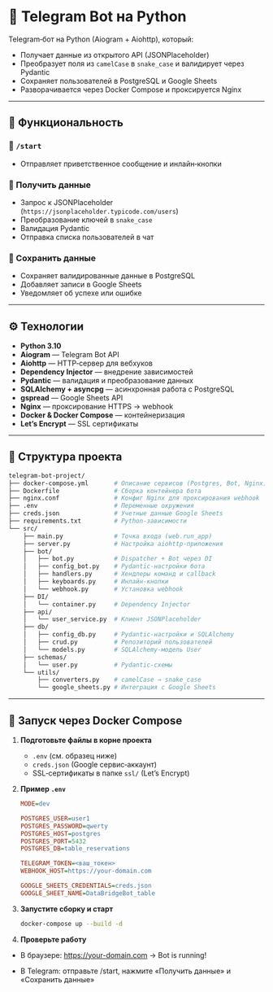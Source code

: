 # 🤖 Telegram Bot на Python

Telegram‑бот на Python (Aiogram + Aiohttp), который:
- Получает данные из открытого API (JSONPlaceholder)
- Преобразует поля из `camelCase` в `snake_case` и валидирует через Pydantic
- Сохраняет пользователей в PostgreSQL и Google Sheets
- Разворачивается через Docker Compose и проксируется Nginx

---

## 🚀 Функциональность

### 📌 `/start`
- Отправляет приветственное сообщение и инлайн‑кнопки

### 📌 Получить данные
- Запрос к JSONPlaceholder (`https://jsonplaceholder.typicode.com/users`)
- Преобразование ключей в `snake_case`
- Валидация Pydantic
- Отправка списка пользователей в чат

### 📌 Сохранить данные
- Сохраняет валидированные данные в PostgreSQL
- Добавляет записи в Google Sheets
- Уведомляет об успехе или ошибке

---

## ⚙️ Технологии

- **Python 3.10**  
- **Aiogram** — Telegram Bot API  
- **Aiohttp** — HTTP‑сервер для вебхуков  
- **Dependency Injector** — внедрение зависимостей  
- **Pydantic** — валидация и преобразование данных  
- **SQLAlchemy + asyncpg** — асинхронная работа с PostgreSQL  
- **gspread** — Google Sheets API  
- **Nginx** — проксирование HTTPS → webhook  
- **Docker & Docker Compose** — контейнеризация  
- **Let’s Encrypt** — SSL сертификаты  

---

## 📂 Структура проекта

```bash
telegram-bot-project/
├── docker-compose.yml       # Описание сервисов (Postgres, Bot, Nginx)
├── Dockerfile               # Сборка контейнера бота
├── nginx.conf               # Конфиг Nginx для проксирования webhook
├── .env                     # Переменные окружения
├── creds.json               # Учетные данные Google Sheets
├── requirements.txt         # Python-зависимости
└── src/
    ├── main.py              # Точка входа (web.run_app)
    ├── server.py            # Настройка aiohttp-приложения
    ├── bot/
    │   ├── bot.py           # Dispatcher + Bot через DI
    │   ├── config_bot.py    # Pydantic‑настройки бота
    │   ├── handlers.py      # Хендлеры команд и callback
    │   ├── keyboards.py     # Инлайн‑кнопки
    │   └── webhook.py       # Установка webhook
    ├── DI/
    │   └── container.py     # Dependency Injector
    ├── api/
    │   └── user_service.py  # Клиент JSONPlaceholder
    ├── db/
    │   ├── config_db.py     # Pydantic‑настройки и SQLAlchemy
    │   ├── crud.py          # Репозиторий пользователей
    │   └── models.py        # SQLAlchemy‑модель User
    ├── schemas/
    │   └── user.py          # Pydantic‑схемы
    └── utils/
        ├── converters.py    # camelCase → snake_case
        └── google_sheets.py # Интеграция с Google Sheets
```

---

## 🐳 Запуск через Docker Compose

1. **Подготовьте файлы в корне проекта**  
   - `.env` (см. образец ниже)  
   - `creds.json` (Google сервис‑аккаунт)  
   - SSL‑сертификаты в папке `ssl/` (Let’s Encrypt)

2. **Пример `.env`**  
   ```ini
   MODE=dev

   POSTGRES_USER=user1
   POSTGRES_PASSWORD=qwerty
   POSTGRES_HOST=postgres
   POSTGRES_PORT=5432
   POSTGRES_DB=table_reservations

   TELEGRAM_TOKEN=<ваш_токен>
   WEBHOOK_HOST=https://your-domain.com

   GOOGLE_SHEETS_CREDENTIALS=creds.json
   GOOGLE_SHEET_NAME=DataBridgeBot_table
   ```
   
3. **Запустите сборку и старт**

    ```bash
    docker-compose up --build -d
    ```

4. **Проверьте работу**
- В браузере: https://your-domain.com → Bot is running!

- В Telegram: отправьте /start, нажмите «Получить данные» и «Сохранить данные»